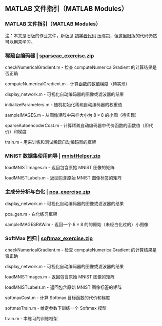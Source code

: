 ## MATLAB 文件指引（MATLAB Modules）

### MATLAB 文件指引（MATLAB Modules）

注：本文是旧版的作业文件，新版见 [初学者代码](https://github.com/amaas/stanford_dl_ex) 压缩包，但这里旧版的代码仍然可以用来学习。

### 稀疏自编码器 | [sparseae_exercise.zip](http://ufldl.stanford.edu/wiki/resources/sparseae_exercise.zip)

checkNumericalGradient.m - 检查 computeNumericalGradient 的计算结果是否正确

computeNumericalGradient.m - 计算函数的数值梯度（待实现）

display_network.m - 可视化自动编码器的图像或滤波器的结果

initializeParameters.m - 随机初始化稀疏自动编码器的权重值

sampleIMAGES.m - 从图像矩阵中采样大小为 $8
\times 8$ 的小图（待实现）

sparseAutoencoderCost.m - 计算稀疏自动编码器中代价函数的函数值（即代价）和梯度

train.m - 用来训练和测试稀疏自动编码器的框架

### MNIST 数据集使用向导 | [mnistHelper.zip](http://ufldl.stanford.edu/wiki/resources/mnistHelper.zip)

loadMNISTImages.m - 返回包含原始 MNIST 图像的矩阵

loadMNISTLabels.m - 返回包含原始 MNIST 图像标签的矩阵

### 主成分分析与白化 | [pca_exercise.zip](http://ufldl.stanford.edu/wiki/resources/pca_exercise.zip)

display_network.m - 可视化自动编码器的图像或滤波器的结果

pca_gen.m - 白化练习框架

sampleIMAGESRAW.m - 返回一个 $8 \times 8$ 的的原始（未经白化过的）小图像

### SoftMax 回归 | [softmax_exercise.zip](http://ufldl.stanford.edu/wiki/resources/softmax_exercise.zip)

checkNumericalGradient.m - 检查 computeNumericalGradient 的计算结果是否正确

display_network.m - 可视化自动编码器的图像或滤波器的结果

loadMNISTImages.m - 返回包含原始 MNIST 图像的矩阵

loadMNISTLabels.m - 返回包含原始 MNIST 图像标签的矩阵

softmaxCost.m - 计算 Softmax 目标函数的代价和梯度

softmaxTrain.m - 给定参数下训练一个 Softmax 模型

train.m - 本练习的训练框架
